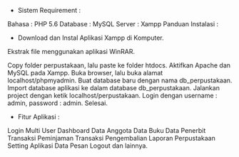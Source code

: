 - Sistem Requirement :

Bahasa : PHP 5.6
Database : MySQL
Server : Xampp
Panduan Instalasi :

- Download dan Instal Aplikasi Xampp di Komputer.
  
Ekstrak file menggunakan aplikasi WinRAR.

Copy folder perpustakaan, lalu paste ke folder htdocs.
Aktifkan Apache dan MySQL pada Xampp.
Buka browser, lalu buka alamat localhost/phpmyadmin.
Buat database baru dengan nama db_perpustakaan.
Import database aplikasi ke dalam database db_perpustakaan.
Jalankan project dengan ketik localhost/perpustakaan.
Login dengan username : admin, password : admin.
Selesai.

- Fitur Aplikasi :

Login Multi User
Dashboard
Data Anggota
Data Buku
Data Penerbit
Transaksi Peminjaman
Transaksi Pengembalian
Laporan Perpustakaan
Setting Aplikasi
Data Pesan
Logout
dan lainnya.
